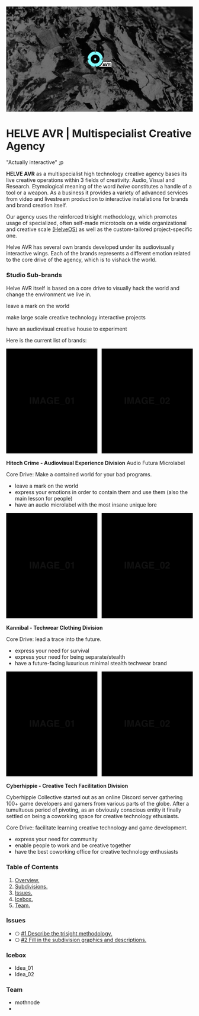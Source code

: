 ![](/assets/readme_visuals/helveavr_dark.png)

<a name="overview"></a>
# HELVE AVR | Multispecialist Creative Agency  
"Actually interactive" ;p

**HELVE AVR** as a multispecialist high technology creative agency bases its live creative operations within 3 fields of creativity: Audio, Visual and Research. Etymological meaning of the word *helve* constitutes a handle of a tool or a weapon. As a business it provides a variety of advanced services from video and livestream production to interactive installations for brands and brand creation itself. 

Our agency uses the reinforced trisight methodology, which promotes usage of specialized, often self-made microtools on a wide organizational and creative scale [(HelveOS)](https://github.com/HELVE/helveOS) as well as the custom-tailored project-specific one.

Helve AVR has several own brands developed under its audiovisually interactive wings. Each of the brands represents a different emotion related to the core drive of the agency, which is to vishack the world.

<a name="divisions"></a>
### Studio Sub-brands

Helve AVR itself is based on a core drive to visually hack the world and change the environment we live in.

leave a mark on the world

make large scale creative technology interactive projects

have an audiovisual creative house to experiment

Here is the current list of brands:

![](assets/readme_visuals/example-dual-gallery.png)

**Hitech Crime - Audiovisual Experience Division** 
Audio Futura Microlabel 

Core Drive: Make a contained world for your bad programs.
- leave a mark on the world
- express your emotions in order to contain them and use them (also the main lesson for people)
- have an audio microlabel with the most insane unique lore

![](assets/readme_visuals/example-dual-gallery.png)

**Kannibal - Techwear Clothing Division** 

Core Drive: lead a trace into the future.
- express your need for survival
- express your need for being separate/stealth
- have a future-facing luxurious minimal stealth techwear brand

![](assets/readme_visuals/example-dual-gallery.png)

**Cyberhippie - Creative Tech Facilitation Division**

Cyberhippie Collective started out as an online Discord server gathering 100+ game developers and gamers from various parts of the globe. After a tumultuous period of pivoting, as an obviously conscious entity it finally settled on being a coworking space for creative technology ethusiasts.

Core Drive: facilitate learning creative technology and game development.

- express your need for community
- enable people to work and be creative together
- have the best coworking office for creative technology enthusiasts

### Table of Contents
1. [Overview.](#overview)
2. [Subdivisions.](#divisions)
3. [Issues.](#issues)
4. [Icebox.](#icebox)
7. [Team.](#team)

<a name="issues"></a>
### Issues
+ ⎔ [#1 Describe the trisight methodology.](https://github.com/HELVE/helve-intro/issues/1)
+ ⎔ [#2 Fill in the subdivision graphics and descriptions.](https://github.com/HELVE/helve-intro/issues/2)

<a name="icebox"></a>
### Icebox
+ Idea_01
+ Idea_02

<a name="team"></a>
### Team

+ mothnode
+

